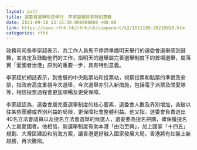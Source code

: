 ```yaml
---
layout: post
title: 選委會選舉明日舉行　李家超稱具有特別意義
date: 2021-09-18 13:15:30.000000000 +08:00
link: https://news.rthk.hk/rthk/ch/component/k2/1611190-20210918.htm
categories: rthk
---
```


政務司司長李家超表示，為工作人員馬不停蹄準備明天舉行的選委會選舉感到鼓舞，並肯定及鼓勵他們的工作，指明天的選舉屬完善選舉制度下的首場選舉，屬落實「愛國者治港」原則的重要一步，具有特別意義。

李家超於網誌表示，到會展的中央點票站和投票站，視察投票和點票的準備及安排，指政府高度重視今次選舉，今次選舉亦引入新措施，包括電子派票及關愛隊等，相信投票過程會更加順暢及更受保障。

李家超認為，選委會屬完善選舉制度的核心要素，選委會人數及界別增加，突破以往某些團體或界別利益的局限，更保障社會整體利益。他又指，選委會負責選出40名立法會議員以及提名立法會選舉的候選人，選委要為提名把關，確保獲提名人士屬愛國者。他相信，新選舉制度有助本港「由治至興」，加上國家「十四五」規劃、大灣區建設和前海方案，讓香港更好融入國家發展大局，香港將有如裝上新翅膀，再次騰飛。
